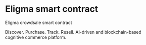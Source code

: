 # Eligma smart contract

Eligma crowdsale smart contract

Discover. Purchase. Track. Resell.
AI-driven and blockchain-based cognitive commerce platform.

